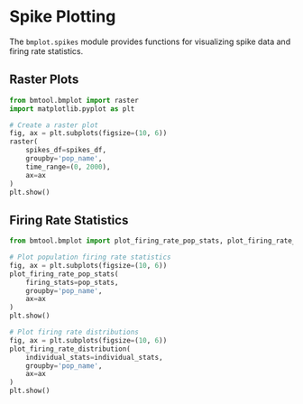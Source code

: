 # Spike Plotting

The `bmplot.spikes` module provides functions for visualizing spike data and firing rate statistics.

## Raster Plots

```python
from bmtool.bmplot import raster
import matplotlib.pyplot as plt

# Create a raster plot
fig, ax = plt.subplots(figsize=(10, 6))
raster(
    spikes_df=spikes_df,
    groupby='pop_name',
    time_range=(0, 2000),
    ax=ax
)
plt.show()
```

## Firing Rate Statistics

```python
from bmtool.bmplot import plot_firing_rate_pop_stats, plot_firing_rate_distribution

# Plot population firing rate statistics
fig, ax = plt.subplots(figsize=(10, 6))
plot_firing_rate_pop_stats(
    firing_stats=pop_stats,
    groupby='pop_name',
    ax=ax
)
plt.show()

# Plot firing rate distributions
fig, ax = plt.subplots(figsize=(10, 6))
plot_firing_rate_distribution(
    individual_stats=individual_stats,
    groupby='pop_name',
    ax=ax
)
plt.show()
```
